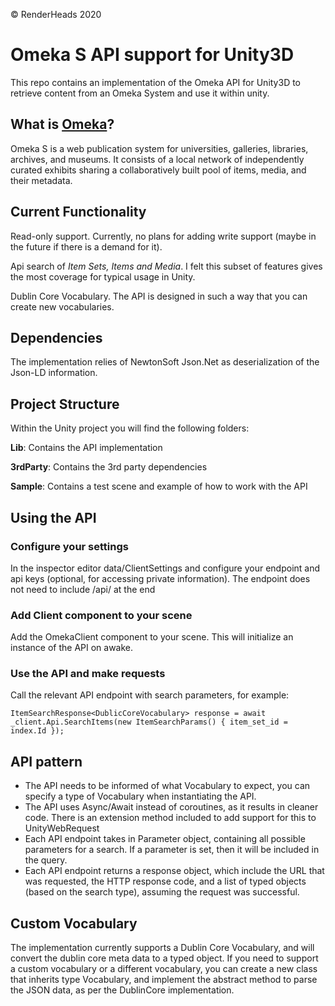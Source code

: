 © RenderHeads 2020
# Omeka S API support for Unity3D

This repo contains an implementation of the Omeka API for Unity3D to retrieve content from an Omeka System and use it within unity.

## What is [Omeka](https://github.com/omeka/omeka-s)?
Omeka S is a web publication system for universities, galleries, libraries, archives, and museums. It consists of a local network of independently curated exhibits sharing a collaboratively built pool of items, media, and their metadata.

## Current Functionality
Read-only support. Currently, no plans for adding write support (maybe in the future if there is a demand for it).

Api search of *Item Sets, Items and Media*. I felt this subset of features gives the most coverage for typical usage in Unity.

Dublin Core Vocabulary. The API is designed in such a way that you can create new vocabularies.

## Dependencies
The implementation relies of NewtonSoft Json.Net as deserialization of the Json-LD information.

## Project Structure
Within the Unity project you will find the following folders:

**Lib**: Contains the API implementation

**3rdParty**: Contains the 3rd party dependencies

**Sample**: Contains a test scene and example of how to work with the API

## Using the API
### Configure your settings
In the inspector editor data/ClientSettings and configure your endpoint and api keys (optional, for accessing private information).
The endpoint does not need to include /api/ at the end

### Add Client component to your scene
Add the OmekaClient component to your scene. This will initialize an instance of the API on awake.

### Use the API and make requests
Call the relevant API endpoint with search parameters, for example:

`ItemSearchResponse<DublicCoreVocabulary> response = await _client.Api.SearchItems(new ItemSearchParams() { item_set_id = index.Id });`

## API pattern
- The API needs to be informed of what Vocabulary to expect, you can specify a type of Vocabulary when instantiating the API.
- The API uses Async/Await instead of coroutines, as it results in cleaner code. There is an extension method included to add support for this to UnityWebRequest
- Each API endpoint takes in Parameter object, containing all possible parameters for a  search. If a parameter is set, then it will be included in the query.
- Each API endpoint returns a response object, which include the URL that was requested, the HTTP response code, and a list of typed objects (based on the search type), assuming the request was successful.

## Custom Vocabulary
The implementation currently supports a Dublin Core Vocabulary, and will convert the dublin core meta data to a typed object. If you need to support a custom vocabulary or a different vocabulary, you can create a new class that inherits type Vocabulary, and implement the abstract method to parse the JSON data, as per the DublinCore implementation.


 
